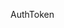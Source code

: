 
AuthToken











































<!--stackedit_data:
eyJoaXN0b3J5IjpbLTExNDg5OTAyMzcsLTg0OTMzMTc3OCwyMD
QwMjk3NjIyXX0=
-->